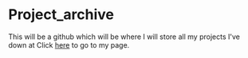 # Project_archive
This will be a github which will be where I will store all my projects I've down at 
Click [here](https://anthonyduong789.github.io/Project_archive/) to go to my page.
